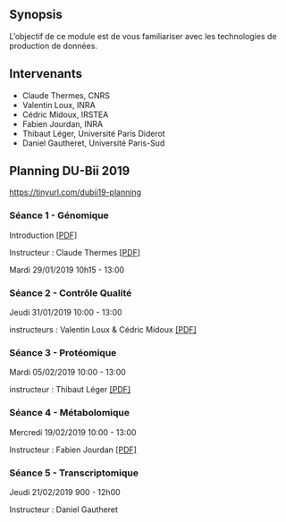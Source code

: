 ## Synopsis

L’objectif de ce module est de vous familiariser avec les technologies de production de données. 

## Intervenants

- Claude Thermes, CNRS
- Valentin Loux, INRA
- Cédric Midoux, IRSTEA
- Fabien Jourdan, INRA
- Thibaut Léger, Université Paris Diderot
- Daniel Gautheret, Université Paris-Sud

## Planning DU-Bii 2019


https://tinyurl.com/dubii19-planning

### Séance 1 - Génomique 

Introduction [[PDF]](https://github.com/DU-Bii/module-4-Production-Donnees/blob/master/Séance1/%2020190129_DuBii_Intro_Module4.pdf)

Instructeur : Claude Thermes [[PDF]](https://github.com/DU-Bii/module-4-Production-Donnees/blob/master/Séance1/00_20190129_THERMES-3.pdf)

Mardi 29/01/2019 10h15 - 13:00

### Séance 2 - Contrôle Qualité


Jeudi 31/01/2019 10:00 - 13:00

instructeurs : Valentin Loux & Cédric Midoux [[PDF]](https://github.com/DU-Bii/module-4-Production-Donnees/blob/master/Séance2/DuBii%20-%20Module%204%20-%20QC.pdf)

### Séance 3 - Protéomique


Mardi 05/02/2019 10:00 - 13:00

instructeur : Thibaut Léger  [[PDF]](https://github.com/DU-Bii/module-4-Production-Donnees/blob/master/040219-DUBii-Proteomics.pdf)


### Séance 4 - Métabolomique


Mercredi 19/02/2019 10:00 - 13:00

Instructeur : Fabien Jourdan [[PDF]](https://github.com/DU-Bii/module-4-Production-Donnees/blob/master/seance4/2019-02-19-Dubii-Metabolomics_Fabien-Jourdan.pdf)

### Séance 5 - Transcriptomique
Jeudi 21/02/2019 900 - 12h00

Instructeur : Daniel Gautheret
